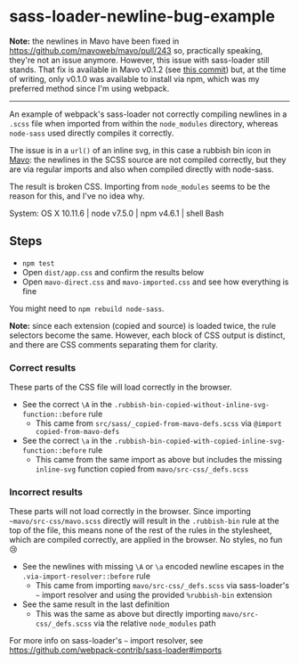 # sass-loader-newline-bug-example

__Note:__ the newlines in Mavo have been fixed in https://github.com/mavoweb/mavo/pull/243 so, practically speaking, they're not an issue anymore. However, this issue with sass-loader still stands. That fix is available in Mavo v0.1.2 (see [this commit](https://github.com/mavoweb/mavo/commit/44592ba91ad3dac0454a2ae3b673d82c5fd903e8)) but, at the time of writing, only v0.1.0 was available to install via npm, which was my preferred method since I'm using webpack.

---

An example of webpack's sass-loader not correctly compiling newlines in a `.scss` file when imported from within the `node_modules` directory, whereas `node-sass` used directly compiles it correctly.

The issue is in a `url()` of an inline svg, in this case a rubbish bin icon in [Mavo](http://mavo.io/): the newlines in the SCSS source are not compiled correctly, but they are via regular imports and also when compiled directly with node-sass.

The result is broken CSS. Importing from `node_modules` seems to be the reason for this, and I've no idea why.

System: OS X 10.11.6 | node v7.5.0 | npm v4.6.1 | shell Bash

## Steps

- `npm test`
- Open `dist/app.css` and confirm the results below
- Open `mavo-direct.css` and `mavo-imported.css` and see how everything is fine

You might need to `npm rebuild node-sass`.

__Note:__ since each extension (copied and source) is loaded twice, the rule selectors become the same. However, each block of CSS output is distinct, and there are CSS comments separating them for clarity.

### Correct results
These parts of the CSS file will load correctly in the browser.

- See the correct `\A` in the `.rubbish-bin-copied-without-inline-svg-function::before` rule
    + This came from `src/sass/_copied-from-mavo-defs.scss` via `@import copied-from-mavo-defs`
- See the correct `\a` in the `.rubbish-bin-copied-with-copied-inline-svg-function::before` rule
    + This came from the same import as above but includes the missing `inline-svg` function copied from `mavo/src-css/_defs.scss`

### Incorrect results
These parts will not load correctly in the browser. Since importing `~mavo/src-css/mavo.scss` directly will result in the `.rubbish-bin` rule at the top of the file, this means none of the rest of the rules in the stylesheet, which are compiled correctly, are applied in the browser. No styles, no fun :cry:

- See the newlines with missing `\A` or `\a` encoded newline escapes in the `.via-import-resolver::before` rule
    + This came from importing `mavo/src-css/_defs.scss` via sass-loader's `~` import resolver and using the provided `%rubbish-bin` extension
- See the same result in the last definition
    + This was the same as above but directly importing `mavo/src-css/_defs.scss` via the relative `node_modules` path

For more info on sass-loader's `~` import resolver, see https://github.com/webpack-contrib/sass-loader#imports
